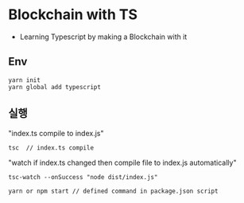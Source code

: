 # Blockchain with TS

- Learning Typescript by making a Blockchain with it

## Env
```
yarn init
yarn global add typescript
```

## 실행
"index.ts compile to index.js"  
```
tsc  // index.ts compile
```
"watch if index.ts changed then compile file to index.js automatically"  
```
tsc-watch --onSuccess "node dist/index.js"
```

```
yarn or npm start // defined command in package.json script
```